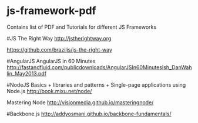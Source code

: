 # js-framework-pdf
Contains list of PDF and Tutorials for different JS Frameworks

#JS The Right Way
http://jstherightway.org

https://github.com/braziljs/js-the-right-way

#AngularJS
AngularJS in 60 Minutes
http://fastandfluid.com/publicdownloads/AngularJSIn60MinutesIsh_DanWahlin_May2013.pdf


#NodeJS
Basics + libraries and patterns + Single-page applications using Node.js
http://book.mixu.net/node/

Mastering Node
http://visionmedia.github.io/masteringnode/


#Backbone.js
http://addyosmani.github.io/backbone-fundamentals/
